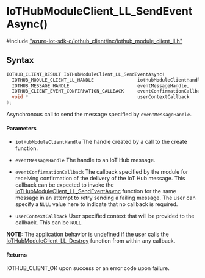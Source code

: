 # IoTHubModuleClient_LL_SendEventAsync()

\#include ["azure-iot-sdk-c/iothub_client/inc/iothub_module_client_ll.h"](../iot-c-ref-iothub-module-client-ll-h.md)  

## Syntax

```C
IOTHUB_CLIENT_RESULT IoTHubModuleClient_LL_SendEventAsync(
  IOTHUB_MODULE_CLIENT_LL_HANDLE             	iotHubModuleClientHandle,
  IOTHUB_MESSAGE_HANDLE                      	eventMessageHandle,
  IOTHUB_CLIENT_EVENT_CONFIRMATION_CALLBACK  	eventConfirmationCallback,
  void *                                     	userContextCallback
);

```

Asynchronous call to send the message specified by `eventMessageHandle`.

#### Parameters
* `iotHubModuleClientHandle` The handle created by a call to the create function. 

* `eventMessageHandle` The handle to an IoT Hub message. 

* `eventConfirmationCallback` The callback specified by the module for receiving confirmation of the delivery of the IoT Hub message. This callback can be expected to invoke the [IoTHubModuleClient_LL_SendEventAsync](#iothub__module__client__ll_8h_1a51e76624cbf23f5538efc4bf705ba178) function for the same message in an attempt to retry sending a failing message. The user can specify a `NULL` value here to indicate that no callback is required. 

* `userContextCallback` User specified context that will be provided to the callback. This can be `NULL`.

**NOTE:** The application behavior is undefined if the user calls the [IoTHubModuleClient_LL_Destroy](#iothub__module__client__ll_8h_1aad2dd6c3c24f89a9cfa861754a845138) function from within any callback.

#### Returns
IOTHUB_CLIENT_OK upon success or an error code upon failure.

